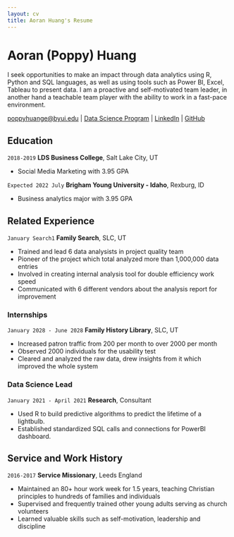 ```yaml
---
layout: cv
title: Aoran Huang's Resume
---
```

# Aoran (Poppy) Huang

I seek opportunities to make an impact through data analytics using R, Python and SQL languages, as well as using tools such as Power BI, Excel, Tableau to present data. I am a proactive and self-motivated team leader, in another hand a teachable team player with the ability to work in a fast-pace environment.


<div id="webaddress">
<a href="datascience@byui.edu">poppyhuange@byui.edu</a>
| <a href="https://byuidatascience.github.io/development.html">Data Science Program</a>
| <a href="https://www.linkedin.com/in/aoran-poppy-huang-663284157/">LinkedIn</a>
| <a href="https://github.com/byuids-resumes">GitHub</a>
</div>

<!-- https://www.monique.tech/the-art-of-markdown -->

## Education

`2018-2019`
__LDS Business College__, Salt Lake City, UT

- Social Media Marketing with 3.95 GPA

`Expected 2022 July`
__Brigham Young University - Idaho__, Rexburg, ID

- Business analytics major with 3.95 GPA


## Related Experience
`January Search1`
__Family Search__, SLC, UT					 										
-	Trained and lead 6 data analysists in project quality team
-	Pioneer of the project which total analyzed more than 1,000,000 data entries
-	Involved in creating internal analysis tool for double efficiency work speed
-	Communicated with 6 different vendors about the analysis report for improvement

### Internships

`January 2028 - June 2028`
__Family History Library__, SLC, UT

-	Increased patron traffic from 200 per month to over 2000 per month
-	Observed 2000 individuals for the usability test
-	Cleared and analyzed the raw data, drew insights from it which improved the whole system



### Data Science Lead

`January 2021 - April 2021`
__Research__, Consultant

- Used R to build predictive algorithms to predict the lifetime of a lightbulb.
- Established standardized SQL calls and connections for PowerBI dashboard.


## Service and Work History

`2016-2017`
__Service Missionary__, Leeds England
-	Maintained an 80+ hour work week for 1.5 years, teaching Christian principles to hundreds of families and individuals
-	Supervised and frequently trained other young adults serving as church volunteers 
-	Learned valuable skills such as self-motivation, leadership and discipline




<!-- ### Footer

Last updated: May 2013 -->


